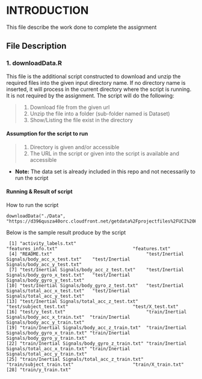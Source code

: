 # INTRODUCTION
This file describe the work done to complete the assignment

## File Description
### 1. downloadData.R
This file is the additional script constructed to download and unzip the required files into the given input directory name. If no directory name is inserted, it will process in the current directory where the script is running. It is not required by the assignment. The script will do the following:
>1. Download file from the given url
>2. Unzip the file into a folder (sub-folder named is Dataset)
>3. Show/Listing the file exist in the directory
#### Assumption for the script to run
>1. Directory is given and/or accessible
>2. The URL in the script or given into the script is available and accessible
- **Note:** The data set is already included in this repo and not necessarily to run the script
#### Running & Result of script
How to run the script
```
downloadData("./Data", "https://d396qusza40orc.cloudfront.net/getdata%2Fprojectfiles%2FUCI%20HAR%20Dataset.zip")
```
Below is the sample result produce by the script
```
 [1] "activity_labels.txt"                          "features_info.txt"                            "features.txt"                                
 [4] "README.txt"                                   "test/Inertial Signals/body_acc_x_test.txt"    "test/Inertial Signals/body_acc_y_test.txt"   
 [7] "test/Inertial Signals/body_acc_z_test.txt"    "test/Inertial Signals/body_gyro_x_test.txt"   "test/Inertial Signals/body_gyro_y_test.txt"  
[10] "test/Inertial Signals/body_gyro_z_test.txt"   "test/Inertial Signals/total_acc_x_test.txt"   "test/Inertial Signals/total_acc_y_test.txt"  
[13] "test/Inertial Signals/total_acc_z_test.txt"   "test/subject_test.txt"                        "test/X_test.txt"                             
[16] "test/y_test.txt"                              "train/Inertial Signals/body_acc_x_train.txt"  "train/Inertial Signals/body_acc_y_train.txt" 
[19] "train/Inertial Signals/body_acc_z_train.txt"  "train/Inertial Signals/body_gyro_x_train.txt" "train/Inertial Signals/body_gyro_y_train.txt"
[22] "train/Inertial Signals/body_gyro_z_train.txt" "train/Inertial Signals/total_acc_x_train.txt" "train/Inertial Signals/total_acc_y_train.txt"
[25] "train/Inertial Signals/total_acc_z_train.txt" "train/subject_train.txt"                      "train/X_train.txt"                           
[28] "train/y_train.txt"                                          
```
